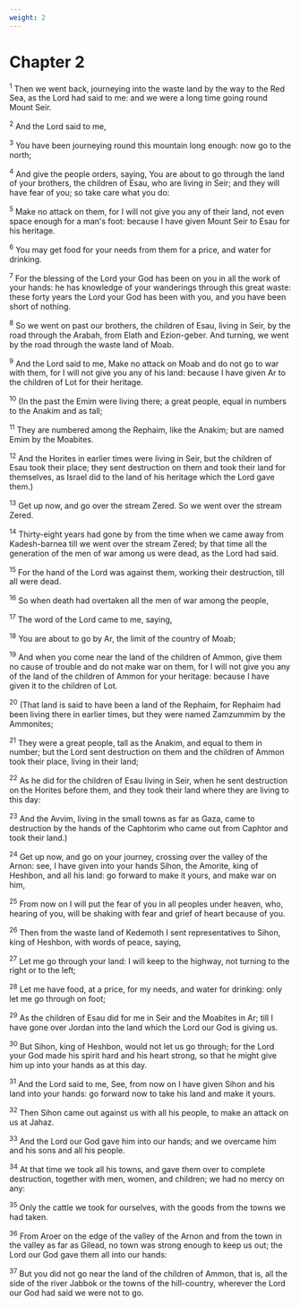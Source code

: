 ```yaml
---
weight: 2
---
```


# Chapter 2

<sup>1</sup> Then we went back, journeying into the waste land by the way to the Red Sea, as the Lord had said to me: and we were a long time going round Mount Seir. 

<sup>2</sup> And the Lord said to me, 

<sup>3</sup> You have been journeying round this mountain long enough: now go to the north; 

<sup>4</sup> And give the people orders, saying, You are about to go through the land of your brothers, the children of Esau, who are living in Seir; and they will have fear of you; so take care what you do: 

<sup>5</sup> Make no attack on them, for I will not give you any of their land, not even space enough for a man's foot: because I have given Mount Seir to Esau for his heritage. 

<sup>6</sup> You may get food for your needs from them for a price, and water for drinking. 

<sup>7</sup> For the blessing of the Lord your God has been on you in all the work of your hands: he has knowledge of your wanderings through this great waste: these forty years the Lord your God has been with you, and you have been short of nothing. 

<sup>8</sup> So we went on past our brothers, the children of Esau, living in Seir, by the road through the Arabah, from Elath and Ezion-geber. And turning, we went by the road through the waste land of Moab. 

<sup>9</sup> And the Lord said to me, Make no attack on Moab and do not go to war with them, for I will not give you any of his land: because I have given Ar to the children of Lot for their heritage. 

<sup>10</sup> (In the past the Emim were living there; a great people, equal in numbers to the Anakim and as tall; 

<sup>11</sup> They are numbered among the Rephaim, like the Anakim; but are named Emim by the Moabites. 

<sup>12</sup> And the Horites in earlier times were living in Seir, but the children of Esau took their place; they sent destruction on them and took their land for themselves, as Israel did to the land of his heritage which the Lord gave them.) 

<sup>13</sup> Get up now, and go over the stream Zered. So we went over the stream Zered. 

<sup>14</sup> Thirty-eight years had gone by from the time when we came away from Kadesh-barnea till we went over the stream Zered; by that time all the generation of the men of war among us were dead, as the Lord had said. 

<sup>15</sup> For the hand of the Lord was against them, working their destruction, till all were dead. 

<sup>16</sup> So when death had overtaken all the men of war among the people, 

<sup>17</sup> The word of the Lord came to me, saying, 

<sup>18</sup> You are about to go by Ar, the limit of the country of Moab; 

<sup>19</sup> And when you come near the land of the children of Ammon, give them no cause of trouble and do not make war on them, for I will not give you any of the land of the children of Ammon for your heritage: because I have given it to the children of Lot. 

<sup>20</sup> (That land is said to have been a land of the Rephaim, for Rephaim had been living there in earlier times, but they were named Zamzummim by the Ammonites; 

<sup>21</sup> They were a great people, tall as the Anakim, and equal to them in number; but the Lord sent destruction on them and the children of Ammon took their place, living in their land; 

<sup>22</sup> As he did for the children of Esau living in Seir, when he sent destruction on the Horites before them, and they took their land where they are living to this day: 

<sup>23</sup> And the Avvim, living in the small towns as far as Gaza, came to destruction by the hands of the Caphtorim who came out from Caphtor and took their land.) 

<sup>24</sup> Get up now, and go on your journey, crossing over the valley of the Arnon: see, I have given into your hands Sihon, the Amorite, king of Heshbon, and all his land: go forward to make it yours, and make war on him, 

<sup>25</sup> From now on I will put the fear of you in all peoples under heaven, who, hearing of you, will be shaking with fear and grief of heart because of you. 

<sup>26</sup> Then from the waste land of Kedemoth I sent representatives to Sihon, king of Heshbon, with words of peace, saying, 

<sup>27</sup> Let me go through your land: I will keep to the highway, not turning to the right or to the left; 

<sup>28</sup> Let me have food, at a price, for my needs, and water for drinking: only let me go through on foot; 

<sup>29</sup> As the children of Esau did for me in Seir and the Moabites in Ar; till I have gone over Jordan into the land which the Lord our God is giving us. 

<sup>30</sup> But Sihon, king of Heshbon, would not let us go through; for the Lord your God made his spirit hard and his heart strong, so that he might give him up into your hands as at this day. 

<sup>31</sup> And the Lord said to me, See, from now on I have given Sihon and his land into your hands: go forward now to take his land and make it yours. 

<sup>32</sup> Then Sihon came out against us with all his people, to make an attack on us at Jahaz. 

<sup>33</sup> And the Lord our God gave him into our hands; and we overcame him and his sons and all his people. 

<sup>34</sup> At that time we took all his towns, and gave them over to complete destruction, together with men, women, and children; we had no mercy on any: 

<sup>35</sup> Only the cattle we took for ourselves, with the goods from the towns we had taken. 

<sup>36</sup> From Aroer on the edge of the valley of the Arnon and from the town in the valley as far as Gilead, no town was strong enough to keep us out; the Lord our God gave them all into our hands: 

<sup>37</sup> But you did not go near the land of the children of Ammon, that is, all the side of the river Jabbok or the towns of the hill-country, wherever the Lord our God had said we were not to go. 


